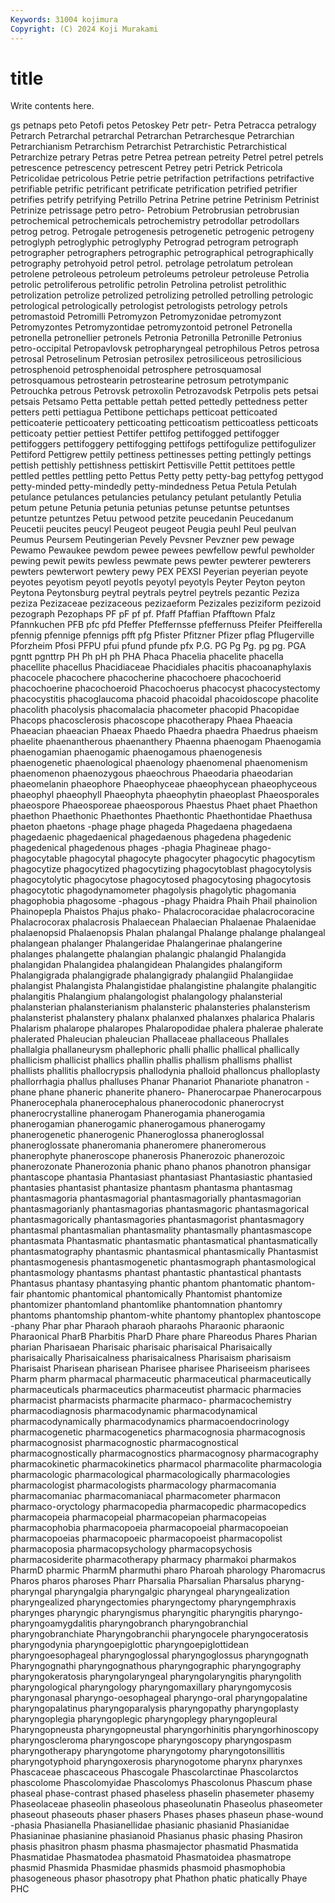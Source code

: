 ```yaml
---
Keywords: 31004 kojimura
Copyright: (C) 2024 Koji Murakami
---
```


# title

Write contents here.



gs petnaps peto Petofi petos Petoskey Petr petr-
Petra Petracca petralogy Petrarch Petrarchal petrarchal Petrarchan Petrarchesque Petrarchian Petrarchianism
Petrarchism Petrarchist Petrarchistic Petrarchistical Petrarchize petrary Petras petre Petrea petrean
petreity Petrel petrel petrels petrescence petrescency petrescent Petrey petri Petrick
Petricola Petricolidae petricolous Petrie petrie petrifaction petrifactions petrifactive petrifiable petrific
petrificant petrificate petrification petrified petrifier petrifies petrify petrifying Petrillo Petrina
Petrine petrine Petrinism Petrinist Petrinize petrissage petro petro- Petrobium Petrobrusian
petrobrusian petrochemical petrochemicals petrochemistry petrodollar petrodollars petrog petrog. Petrogale petrogenesis
petrogenetic petrogenic petrogeny petroglyph petroglyphic petroglyphy Petrograd petrogram petrograph petrographer
petrographers petrographic petrographical petrographically petrography petrohyoid petrol petrol. petrolage petrolatum
petrolean petrolene petroleous petroleum petroleums petroleur petroleuse Petrolia petrolic petroliferous
petrolific petrolin Petrolina petrolist petrolithic petrolization petrolize petrolized petrolizing petrolled
petrolling petrologic petrological petrologically petrologist petrologists petrology petrols petromastoid Petromilli
Petromyzon Petromyzonidae petromyzont Petromyzontes Petromyzontidae petromyzontoid petronel Petronella petronella petronellier
petronels Petronia Petronilla Petronille Petronius petro-occipital Petropavlovsk petropharyngeal petrophilous Petros
petrosa petrosal Petroselinum Petrosian petrosilex petrosiliceous petrosilicious petrosphenoid petrosphenoidal petrosphere
petrosquamosal petrosquamous petrostearin petrostearine petrosum petrotympanic Petrouchka petrous Petrovsk petroxolin
Petrozavodsk Petrpolis pets petsai petsais Petsamo Petta pettable pettah petted
pettedly pettedness petter petters petti pettiagua Pettibone pettichaps petticoat petticoated
petticoaterie petticoatery petticoating petticoatism petticoatless petticoats petticoaty pettier pettiest Pettifer
pettifog pettifogged pettifogger pettifoggers pettifoggery pettifogging pettifogs pettifogulize pettifogulizer Pettiford
Pettigrew pettily pettiness pettinesses petting pettingly pettings pettish pettishly pettishness
pettiskirt Pettisville Pettit pettitoes pettle pettled pettles pettling petto Pettus
Petty petty petty-bag pettyfog pettygod petty-minded petty-mindedly petty-mindedness Petua Petula
Petulah petulance petulances petulancies petulancy petulant petulantly Petulia petum petune
Petunia petunia petunias petunse petuntse petuntses petuntze petuntzes Petuu petwood
petzite peucedanin Peucedanum Peucetii peucites peucyl Peugeot peugeot Peugia peuhl
Peul peulvan Peumus Peursem Peutingerian Pevely Pevsner Pevzner pew pewage
Pewamo Pewaukee pewdom pewee pewees pewfellow pewful pewholder pewing pewit
pewits pewless pewmate pews pewter pewterer pewterers pewters pewterwort pewtery
pewy PEX PEXSI Peyerian peyerian peyote peyotes peyotism peyotl peyotls
peyotyl peyotyls Peyter Peyton peyton Peytona Peytonsburg peytral peytrals peytrel
peytrels pezantic Peziza peziza Pezizaceae pezizaceous pezizaeform Pezizales peziziform pezizoid
pezograph Pezophaps PF pF pf pf. Pfaff Pfaffian Pfafftown Pfalz
Pfannkuchen PFB pfc pfd Pfeffer Pfeffernsse pfeffernuss Pfeifer Pfeifferella pfennig
pfennige pfennigs pfft pfg Pfister Pfitzner Pfizer pflag Pflugerville Pforzheim
Pfosi PFPU pfui pfund pfunde pfx P.G. PG Pg Pg.
pg pg. PGA pgntt pgnttrp PH Ph pH ph PHA
Phaca Phacelia phacelite phacella phacellite phacellus Phacidiaceae Phacidiales phacitis phacoanaphylaxis
phacocele phacochere phacocherine phacochoere phacochoerid phacochoerine phacochoeroid Phacochoerus phacocyst phacocystectomy
phacocystitis phacoglaucoma phacoid phacoidal phacoidoscope phacolite phacolith phacolysis phacomalacia phacometer
phacopid Phacopidae Phacops phacosclerosis phacoscope phacotherapy Phaea Phaeacia Phaeacian phaeacian
Phaeax Phaedo Phaedra phaedra Phaedrus phaeism phaelite phaenantherous phaenanthery Phaenna
phaenogam Phaenogamia phaenogamian phaenogamic phaenogamous phaenogenesis phaenogenetic phaenological phaenology phaenomenal
phaenomenism phaenomenon phaenozygous phaeochrous Phaeodaria phaeodarian phaeomelanin phaeophore Phaeophyceae phaeophycean
phaeophyceous phaeophyl phaeophyll Phaeophyta phaeophytin phaeoplast Phaeosporales phaeospore Phaeosporeae phaeosporous
Phaestus Phaet phaet Phaethon phaethon Phaethonic Phaethontes Phaethontic Phaethontidae Phaethusa
phaeton phaetons -phage phage phageda Phagedaena phagedaena phagedaenic phagedaenical phagedaenous
phagedena phagedenic phagedenical phagedenous phages -phagia Phagineae phago- phagocytable phagocytal
phagocyte phagocyter phagocytic phagocytism phagocytize phagocytized phagocytizing phagocytoblast phagocytolysis phagocytolytic
phagocytose phagocytosed phagocytosing phagocytosis phagocytotic phagodynamometer phagolysis phagolytic phagomania phagophobia
phagosome -phagous -phagy Phaidra Phaih Phail phainolion Phainopepla Phaistos Phajus
phako- Phalacrocoracidae phalacrocoracine Phalacrocorax phalacrosis Phalaecean Phalaecian Phalaenae Phalaenidae phalaenopsid
Phalaenopsis Phalan phalangal Phalange phalange phalangeal phalangean phalanger Phalangeridae Phalangerinae
phalangerine phalanges phalangette phalangian phalangic phalangid Phalangida phalangidan Phalangidea phalangidean
Phalangides phalangiform Phalangigrada phalangigrade phalangigrady phalangiid Phalangiidae phalangist Phalangista Phalangistidae
phalangistine phalangite phalangitic phalangitis Phalangium phalangologist phalangology phalansterial phalansterian phalansterianism
phalansteric phalansteries phalansterism phalansterist phalanstery phalanx phalanxed phalanxes phalarica Phalaris
Phalarism phalarope phalaropes Phalaropodidae phalera phalerae phalerate phalerated Phaleucian phaleucian
Phallaceae phallaceous Phallales phallalgia phallaneurysm phallephoric phalli phallic phallical phallically
phallicism phallicist phallics phallin phallis phallism phallisms phallist phallists phallitis
phallocrypsis phallodynia phalloid phalloncus phalloplasty phallorrhagia phallus phalluses Phanar Phanariot
Phanariote phanatron -phane phane phaneric phanerite phanero- Phanerocarpae Phanerocarpous Phanerocephala
phanerocephalous phanerocodonic phanerocryst phanerocrystalline phanerogam Phanerogamia phanerogamia phanerogamian phanerogamic phanerogamous
phanerogamy phanerogenetic phanerogenic Phaneroglossa phaneroglossal phaneroglossate phaneromania phaneromere phaneromerous phanerophyte
phaneroscope phanerosis Phanerozoic phanerozoic phanerozonate Phanerozonia phanic phano phanos phanotron
phansigar phantascope phantasia Phantasiast phantasiast Phantasiastic phantasied phantasies phantasist phantasize
phantasm phantasma phantasmag phantasmagoria phantasmagorial phantasmagorially phantasmagorian phantasmagorianly phantasmagorias phantasmagoric
phantasmagorical phantasmagorically phantasmagories phantasmagorist phantasmagory phantasmal phantasmalian phantasmality phantasmally phantasmascope
phantasmata Phantasmatic phantasmatic phantasmatical phantasmatically phantasmatography phantasmic phantasmical phantasmically Phantasmist
phantasmogenesis phantasmogenetic phantasmograph phantasmological phantasmology phantasms phantast phantastic phantastical phantasts
Phantasus phantasy phantasying phantic phantom phantomatic phantom-fair phantomic phantomical phantomically
Phantomist phantomize phantomizer phantomland phantomlike phantomnation phantomry phantoms phantomship phantom-white
phantomy phantoplex phantoscope -phany Phar phar Pharaoh pharaoh pharaohs Pharaonic
pharaonic Pharaonical PharB Pharbitis PharD Phare phare Phareodus Phares Pharian
pharian Pharisaean Pharisaic pharisaic pharisaical Pharisaically pharisaically Pharisaicalness pharisaicalness Pharisaism
pharisaism Pharisaist Pharisean pharisean Pharisee pharisee Phariseeism pharisees Pharm pharm
pharmacal pharmaceutic pharmaceutical pharmaceutically pharmaceuticals pharmaceutics pharmaceutist pharmacic pharmacies pharmacist
pharmacists pharmacite pharmaco- pharmacochemistry pharmacodiagnosis pharmacodynamic pharmacodynamical pharmacodynamically pharmacodynamics pharmacoendocrinology
pharmacogenetic pharmacogenetics pharmacognosia pharmacognosis pharmacognosist pharmacognostic pharmacognostical pharmacognostically pharmacognostics pharmacognosy
pharmacography pharmacokinetic pharmacokinetics pharmacol pharmacolite pharmacologia pharmacologic pharmacological pharmacologically pharmacologies
pharmacologist pharmacologists pharmacology pharmacomania pharmacomaniac pharmacomaniacal pharmacometer pharmacon pharmaco-oryctology pharmacopedia
pharmacopedic pharmacopedics pharmacopeia pharmacopeial pharmacopeian pharmacopeias pharmacophobia pharmacopoeia pharmacopoeial pharmacopoeian
pharmacopoeias pharmacopoeic pharmacopoeist pharmacopolist pharmacoposia pharmacopsychology pharmacopsychosis pharmacosiderite pharmacotherapy pharmacy
pharmakoi pharmakos PharmD pharmic PharmM pharmuthi pharo Pharoah pharology Pharomacrus
Pharos pharos pharoses Pharr Pharsalia Pharsalian Pharsalus pharyng- pharyngal pharyngalgia
pharyngalgic pharyngeal pharyngealization pharyngealized pharyngectomies pharyngectomy pharyngemphraxis pharynges pharyngic pharyngismus
pharyngitic pharyngitis pharyngo- pharyngoamygdalitis pharyngobranch pharyngobranchial pharyngobranchiate Pharyngobranchii pharyngocele pharyngoceratosis
pharyngodynia pharyngoepiglottic pharyngoepiglottidean pharyngoesophageal pharyngoglossal pharyngoglossus pharyngognath Pharyngognathi pharyngognathous pharyngographic
pharyngography pharyngokeratosis pharyngolaryngeal pharyngolaryngitis pharyngolith pharyngological pharyngology pharyngomaxillary pharyngomycosis pharyngonasal
pharyngo-oesophageal pharyngo-oral pharyngopalatine pharyngopalatinus pharyngoparalysis pharyngopathy pharyngoplasty pharyngoplegia pharyngoplegic pharyngoplegy
pharyngopleural Pharyngopneusta pharyngopneustal pharyngorhinitis pharyngorhinoscopy pharyngoscleroma pharyngoscope pharyngoscopy pharyngospasm pharyngotherapy
pharyngotome pharyngotomy pharyngotonsillitis pharyngotyphoid pharyngoxerosis pharynogotome pharynx pharynxes Phascaceae phascaceous
Phascogale Phascolarctinae Phascolarctos phascolome Phascolomyidae Phascolomys Phascolonus Phascum phase phaseal
phase-contrast phased phaseless phaselin phasemeter phasemy Phaseolaceae phaseolin phaseolous phaseolunatin
Phaseolus phaseometer phaseout phaseouts phaser phasers Phases phases phaseun phase-wound
-phasia Phasianella Phasianellidae phasianic phasianid Phasianidae Phasianinae phasianine phasianoid Phasianus
phasic phasing Phasiron phasis phasitron phasm phasma phasmajector phasmatid Phasmatida
Phasmatidae Phasmatodea phasmatoid Phasmatoidea phasmatrope phasmid Phasmida Phasmidae phasmids phasmoid
phasmophobia phasogeneous phasor phasotropy phat Phathon phatic phatically Phaye PHC
